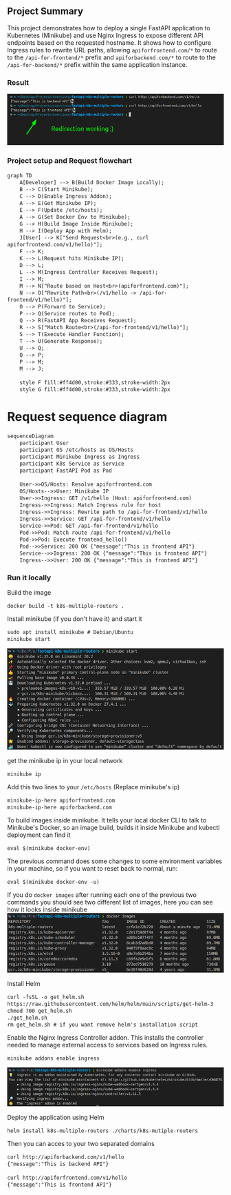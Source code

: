 ## Project Summary

This project demonstrates how to deploy a single FastAPI application to Kubernetes (Minikube) and use Nginx Ingress to expose different API endpoints based on the requested hostname. It shows how to configure Ingress rules to rewrite URL paths, allowing `apiforfrontend.com/*` to route to the `/api-for-frontend/*` prefix and `apiforbackend.com/*` to route to the `/api-for-backend/*` prefix within the same application instance.


### Result
![Redirection working](docs/redirection-working.png)


### Project setup and Request flowchart
```mermaid
graph TD
    A[Developer] --> B(Build Docker Image Locally);
    B --> C(Start Minikube);
    C --> D(Enable Ingress Addon);
    A --> E(Get Minikube IP);
    E --> F(Update /etc/hosts);
    A --> G(Set Docker Env to Minikube);
    G --> H(Build Image Inside Minikube);
    H --> I(Deploy App with Helm);
    J[User] --> K["Send Request<br>(e.g., curl apiforfrontend.com/v1/hello)"];
    F --> K;
    K --> L(Request hits Minikube IP);
    D --> L;
    L --> M(Ingress Controller Receives Request);
    I --> M;
    M --> N["Route based on Host<br>(apiforfrontend.com)"];
    N --> O["Rewrite Path<br>(/v1/hello -> /api-for-frontend/v1/hello)"];
    O --> P(Forward to Service);
    P --> Q(Service routes to Pod);
    Q --> R(FastAPI App Receives Request);
    R --> S["Match Route<br>(/api-for-frontend/v1/hello)"];
    S --> T(Execute Handler Function);
    T --> U(Generate Response);
    U --> Q;
    Q --> P;
    P --> M;
    M --> J;

    style F fill:#ff4d00,stroke:#333,stroke-width:2px
    style G fill:#ff4d00,stroke:#333,stroke-width:2px
```

# Request sequence diagram

```mermaid
sequenceDiagram
    participant User
    participant OS /etc/hosts as OS/Hosts
    participant Minikube Ingress as Ingress
    participant K8s Service as Service
    participant FastAPI Pod as Pod

    User->>OS/Hosts: Resolve apiforfrontend.com
    OS/Hosts-->>User: Minikube IP
    User->>Ingress: GET /v1/hello (Host: apiforfrontend.com)
    Ingress->>Ingress: Match Ingress rule for host
    Ingress->>Ingress: Rewrite path to /api-for-frontend/v1/hello
    Ingress->>Service: GET /api-for-frontend/v1/hello
    Service->>Pod: GET /api-for-frontend/v1/hello
    Pod->>Pod: Match route /api-for-frontend/v1/hello
    Pod->>Pod: Execute frontend_hello()
    Pod-->>Service: 200 OK {"message":"This is frontend API"}
    Service-->>Ingress: 200 OK {"message":"This is frontend API"}
    Ingress-->>User: 200 OK {"message":"This is frontend API"}
```

### Run it locally

Build the image
```shell
docker build -t k8s-multiple-routers .
```

Install minikube (if you don't have it) and start it
```shell
sudo apt install minikube # Debian/Ubuntu
minikube start
```
![Minikube start](docs/minikube-start.png)

get the minikube ip in your local network
```shell
minikube ip
```

Add this two lines to your `/etc/hosts` (Replace minikube's ip)
```shell
minikube-ip-here apiforfrontend.com
minikube-ip-here apiforbackend.com
```

To build images inside minikube. It tells your local docker CLI  to talk to Minikube's Docker, so an image build, builds it inside Minikube and kubectl deployment can find it
```shell
eval $(minikube docker-env)
```

The previous command does some changes to some environment variables in your machine, so if you want to reset back to normal, run:
```shell
eval $(minikube docker-env -u)
```

If you do `docker images` after running each one of the previous two commands you should see two different list of images, here you can see how it looks inside minikube
![List docker images](docs/list-docker-images.png)

Install Helm
```shell
curl -fsSL -o get_helm.sh https://raw.githubusercontent.com/helm/helm/main/scripts/get-helm-3
chmod 700 get_helm.sh
./get_helm.sh
rm get_helm.sh # if you want remove helm's installation script
```

Enable the Nginx Ingress Controller addon. This installs the controller needed to manage external access to services based on Ingress rules.
```shell
minikube addons enable ingress
```
![Enable ingress](docs/enable-ingress.png)

Deploy the application using Helm
```shell
helm install k8s-multiple-routers ./charts/k8s-mutiple-routers
```

Then you can acces to your two separated domains
```shell
curl http://apiforbackend.com/v1/hello
{"message":"This is backend API"}

curl http://apiforfrontend.com/v1/hello
{"message":"This is frontend API"}
```